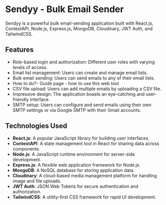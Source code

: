 # Sendyy - Bulk Email Sender

Sendyy is a powerful bulk email-sending application built with React.js, ContextAPI, Node.js, Express.js, MongoDB, Cloudinary, JWT Auth, and TailwindCSS.

## Features

- Role-based login and authorization: Different user roles with varying levels of access.
- Email list management: Users can create and manage email lists.
- Bulk email sending: Users can send emails to any of their email lists.
- How to do?- Guide page - how to use this web tool
- CSV file upload: Users can add multiple emails by uploading a CSV file.
- Impressive design: The application boasts an eye-catching and user-friendly interface.
- SMTP setup: Users can configure and send emails using their own SMTP settings or via Google SMTP with their Gmail accounts.

## Technologies Used

- **React.js**: A popular JavaScript library for building user interfaces.
- **ContextAPI**: A state management tool in React for sharing data across components.
- **Node.js**: A JavaScript runtime environment for server-side development.
- **Express.js**: A flexible web application framework for Node.js.
- **MongoDB**: A NoSQL database for storing application data.
- **Cloudinary**: A cloud-based media management platform for handling image and file uploads.
- **JWT Auth**: JSON Web Tokens for secure authentication and authorization.
- **TailwindCSS**: A utility-first CSS framework for rapid UI development.
